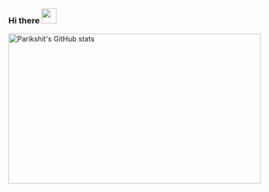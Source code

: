 ### Hi there <img src="https://raw.githubusercontent.com/MartinHeinz/MartinHeinz/master/wave.gif" width="30px">



<a href="https://profile-summary-for-github.com/user/codebudy5247">
  <img align="left" height="300px" width="100%" src="https://github-readme-stats.vercel.app/api?theme=light&username=codebudy5247&show_icons=true&line_height=27&count_private=true&include_all_commits=true" alt="Parikshit's GitHub stats"/>

<!--
**codebudy5247/codebudy5247** is a ✨ _special_ ✨ repository because its `README.md` (this file) appears on your GitHub profile.

Here are some ideas to get you started:

- 🔭 I’m currently working on ...
- 🌱 I’m currently learning ...
- 👯 I’m looking to collaborate on ...
- 🤔 I’m looking for help with ...
- 💬 Ask me about ...
- 📫 How to reach me: ...
- 😄 Pronouns: ...
- ⚡ Fun fact: ...
-->
